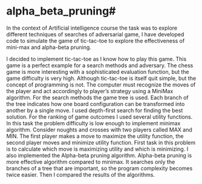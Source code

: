 # alpha_beta_pruning#
In the context of Artificial intelligence course the
task was to explore different techniques of searches of adversarial
game, I have developed code to simulate the game of tic-tac-toe
to explore the effectiveness of mini-max and alpha-beta pruning.

I decided to implement tic-tac-toe as I know how to play this
game. This game is a perfect example for a search methods
and adversary. The chess game is more interesting with a
sophisticated evaluation function, but the game difficulty is
very high. Although tic-tac-toe is itself quit simple, but the
concept of programming is not. The computer must recognize
the moves of the player and act accordingly to player’s strategy
using a MiniMax algorithm.
For the search methods the game tree is used. Each branch
of the tree indicates how one board configuration can be
transformed into another by a single move. I used depth-first
search for finding the best solution.
For the ranking of game outcomes I used several utility
functions. In this task the problem difficulty is low enough to
implement minimax algorithm. Consider noughts and crosses
with two players called MAX and MIN. The first player makes
a move to maximize the utility function, the second player
moves and minimize utility function. First task in this problem
is to calculate which move is maximizing utility and which is
minimizing.
I also implemented the Alpha-beta pruning algorithm.
Alpha-beta pruning is more effective algorithm compared to
minimax. It searches only the branches of a tree that are
important, so the program complexity becomes twice easier.
Then I compared the results of the algorithms.

